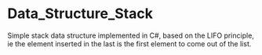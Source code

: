# Data_Structure_Stack
Simple stack data structure implemented in C#, based on the LIFO principle, ie the element inserted in the last is the first element to come out of the list.
